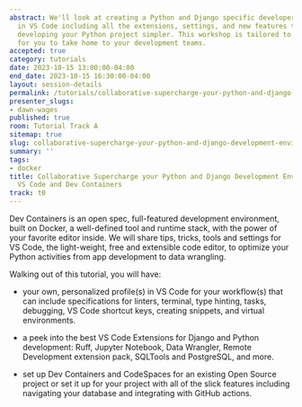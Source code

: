 ```yaml
---
abstract: We'll look at creating a Python and Django specific developer environment
  in VS Code including all the extensions, settings, and new features that will make
  developing your Python project simpler. This workshop is tailored to your needs
  for you to take home to your development teams.
accepted: true
category: tutorials
date: 2023-10-15 13:00:00-04:00
end_date: 2023-10-15 16:30:00-04:00
layout: session-details
permalink: /tutorials/collaborative-supercharge-your-python-and-django-development-environment-with-vs-code-and-dev-containers/
presenter_slugs:
- dawn-wages
published: true
room: Tutorial Track A
sitemap: true
slug: collaborative-supercharge-your-python-and-django-development-environment-with-vs-code-and-dev-containers
summary: ''
tags:
- docker
title: Collaborative Supercharge your Python and Django Development Environment with
  VS Code and Dev Containers
track: t0
---
```


Dev Containers is an open spec, full-featured development environment, built on Docker, a well-defined tool and runtime stack, with the power of your favorite editor inside. We will share tips, tricks, tools and settings for VS Code, the light-weight, free and extensible code editor, to optimize your Python activities from app development to data wrangling. 

Walking out of this tutorial, you will have:

- your own, personalized profile(s) in VS Code for your workflow(s) that can include specifications for linters, terminal, type hinting, tasks, debugging, VS Code shortcut keys, creating snippets, and virtual environments.

- a peek into the best VS Code Extensions for Django and Python development: Ruff, Jupyter Notebook, Data Wrangler, Remote Development extension pack, SQLTools and PostgreSQL, and more. 

- set up Dev Containers and CodeSpaces for an existing Open Source project or set it up for your project with all of the slick features including navigating your database and integrating with GitHub actions.
